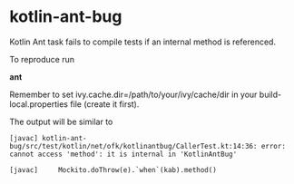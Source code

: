 # kotlin-ant-bug
Kotlin Ant task fails to compile tests if an internal method is referenced.

To reproduce run

**ant**

Remember to set ivy.cache.dir=/path/to/your/ivy/cache/dir in your build-local.properties file (create it first).

The output will be similar to
```
[javac] kotlin-ant-bug/src/test/kotlin/net/ofk/kotlinantbug/CallerTest.kt:14:36: error: cannot access 'method': it is internal in 'KotlinAntBug'

[javac]     Mockito.doThrow(e).`when`(kab).method()
```
